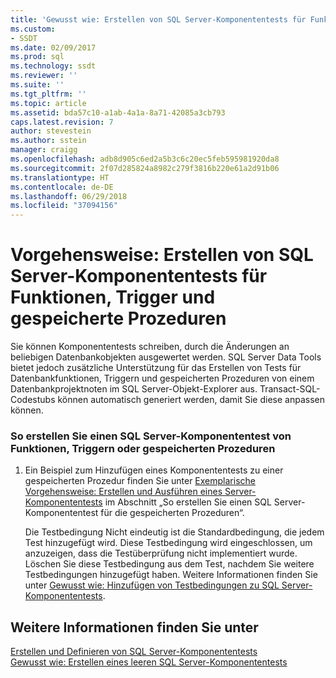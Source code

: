 ```yaml
---
title: 'Gewusst wie: Erstellen von SQL Server-Komponententests für Funktionen, Trigger und gespeicherte Prozeduren | Microsoft-Dokumentation'
ms.custom:
- SSDT
ms.date: 02/09/2017
ms.prod: sql
ms.technology: ssdt
ms.reviewer: ''
ms.suite: ''
ms.tgt_pltfrm: ''
ms.topic: article
ms.assetid: bda57c10-a1ab-4a1a-8a71-42085a3cb793
caps.latest.revision: 7
author: stevestein
ms.author: sstein
manager: craigg
ms.openlocfilehash: adb8d905c6ed2a5b3c6c20ec5feb595981920da8
ms.sourcegitcommit: 2f07d285824a8982c279f3816b220e61a2d91b06
ms.translationtype: HT
ms.contentlocale: de-DE
ms.lasthandoff: 06/29/2018
ms.locfileid: "37094156"
---
```

# <a name="how-to-create-sql-server-unit-tests-for-functions-triggers-and-stored-procedures"></a>Vorgehensweise: Erstellen von SQL Server-Komponententests für Funktionen, Trigger und gespeicherte Prozeduren
Sie können Komponententests schreiben, durch die Änderungen an beliebigen Datenbankobjekten ausgewertet werden. SQL Server Data Tools bietet jedoch zusätzliche Unterstützung für das Erstellen von Tests für Datenbankfunktionen, Triggern und gespeicherten Prozeduren von einem Datenbankprojektnoten im SQL Server-Objekt-Explorer aus. Transact\-SQL-Codestubs können automatisch generiert werden, damit Sie diese anpassen können.  
  
### <a name="to-create-a-sql-server-unit-test-from-a-function-trigger-or-stored-procedure"></a>So erstellen Sie einen SQL Server-Komponententest von Funktionen, Triggern oder gespeicherten Prozeduren  
  
1.  Ein Beispiel zum Hinzufügen eines Komponententests zu einer gespeicherten Prozedur finden Sie unter [Exemplarische Vorgehensweise: Erstellen und Ausführen eines Server-Komponententests](../ssdt/walkthrough-creating-and-running-a-sql-server-unit-test.md) im Abschnitt „So erstellen Sie einen SQL Server-Komponententest für die gespeicherten Prozeduren“.  
  
    Die Testbedingung Nicht eindeutig ist die Standardbedingung, die jedem Test hinzugefügt wird. Diese Testbedingung wird eingeschlossen, um anzuzeigen, dass die Testüberprüfung nicht implementiert wurde. Löschen Sie diese Testbedingung aus dem Test, nachdem Sie weitere Testbedingungen hinzugefügt haben. Weitere Informationen finden Sie unter [Gewusst wie: Hinzufügen von Testbedingungen zu SQL Server-Komponententests](../ssdt/how-to-add-test-conditions-to-sql-server-unit-tests.md).  
  
## <a name="see-also"></a>Weitere Informationen finden Sie unter  
[Erstellen und Definieren von SQL Server-Komponententests](../ssdt/creating-and-defining-sql-server-unit-tests.md)  
[Gewusst wie: Erstellen eines leeren SQL Server-Komponententests](../ssdt/how-to-create-an-empty-sql-server-unit-test.md)  
  
